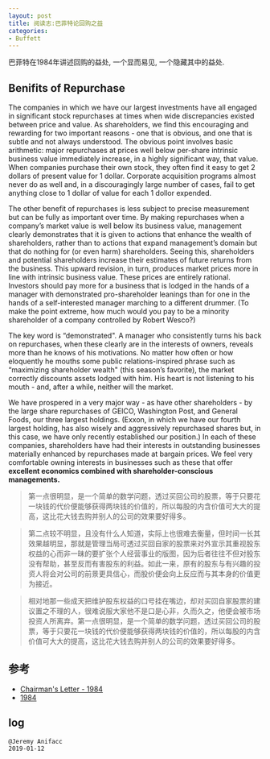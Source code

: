 ```yaml
---
layout: post
title: 阅读志:巴菲特论回购之益
categories:
- Buffett
---
```

巴菲特在1984年讲述回购的益处, 一个显而易见, 一个隐藏其中的益处.

## Benifits of Repurchase 

The companies in which we have our largest investments have 
all engaged in significant stock repurchases at times when wide 
discrepancies existed between price and value.  As shareholders, 
we find this encouraging and rewarding for two important reasons - 
one that is obvious, and one that is subtle and not always 
understood.  The obvious point involves basic arithmetic: major 
repurchases at prices well below per-share intrinsic business 
value immediately increase, in a highly significant way, that 
value.  When companies purchase their own stock, they often find 
it easy to get 2 dollars of present value for 1 dollar.  Corporate acquisition 
programs almost never do as well and, in a discouragingly large 
number of cases, fail to get anything close to 1 dollar of value for 
each 1 dollor expended.

The other benefit of repurchases is less subject to precise 
measurement but can be fully as important over time.  By making 
repurchases when a company’s market value is well below its 
business value, management clearly demonstrates that it is given 
to actions that enhance the wealth of shareholders, rather than 
to actions that expand management’s domain but that do nothing 
for (or even harm) shareholders.  Seeing this, shareholders and 
potential shareholders increase their estimates of future returns 
from the business.  This upward revision, in turn, produces 
market prices more in line with intrinsic business value.  These 
prices are entirely rational.  Investors should pay more for a 
business that is lodged in the hands of a manager with 
demonstrated pro-shareholder leanings than for one in the hands 
of a self-interested manager marching to a different drummer. (To 
make the point extreme, how much would you pay to be a minority 
shareholder of a company controlled by Robert Wesco?)

The key word is “demonstrated". A manager who consistently 
turns his back on repurchases, when these clearly are in the 
interests of owners, reveals more than he knows of his 
motivations.  No matter how often or how eloquently he mouths 
some public relations-inspired phrase such as “maximizing 
shareholder wealth" (this season’s favorite), the market 
correctly discounts assets lodged with him.  His heart is not 
listening to his mouth - and, after a while, neither will the 
market.

We have prospered in a very major way - as have other 
shareholders - by the large share repurchases of GEICO, 
Washington Post, and General Foods, our three largest holdings. 
(Exxon, in which we have our fourth largest holding, has also 
wisely and aggressively repurchased shares but, in this case, we 
have only recently established our position.) In each of these 
companies, shareholders have had their interests in outstanding 
businesses materially enhanced by repurchases made at bargain 
prices.  We feel very comfortable owning interests in businesses 
such as these that offer **excellent economics combined with 
shareholder-conscious managements.**

> 第一点很明显，是一个简单的数学问题，透过买回公司的股票，等于只要花一块钱的代价便能够获得两块钱的价值的，所以每股的内含价值可大大的提高，这比花大钱去购并别人的公司的效果要好得多。

> 第二点较不明显，且没有什么人知道，实际上也很难去衡量，但时间一长其效果越明显，那就是管理当局可透过买回自家的股票来对外宣示其重视股东权益的心而非一昧的要扩张个人经营事业的版图，因为后者往往不但对股东没有帮助，甚至反而有害股东的利益。如此一来，原有的股东与有兴趣的投资人将会对公司的前景更具信心，而股价便会向上反应而与其本身的价值更为接近。

> 相对地那一些成天把维护股东权益的口号挂在嘴边，却对买回自家股票的建议置之不理的人，很难说服大家他不是口是心非，久而久之，他便会被市场投资人所离弃。第一点很明显，是一个简单的数学问题，透过买回公司的股票，等于只要花一块钱的代价便能够获得两块钱的价值的，所以每股的内含价值可大大的提高，这比花大钱去购并别人的公司的效果要好得多。


## 参考

- [Chairman's Letter - 1984](http://www.berkshirehathaway.com/letters/1984.html)
- [1984](http://blog.sina.com.cn/s/blog_4462623d0102e1ng.html) 


## log

```
@Jeremy Anifacc
2019-01-12
```
